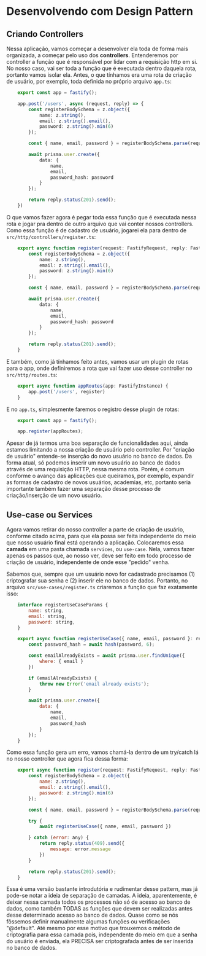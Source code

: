 # Desenvolvendo com Design Pattern

## Criando Controllers
Nessa aplicação, vamos começar a desenvolver ela toda de forma mais organizada, a começar pelo uso dos **controllers**. Entenderemos por controller a função que é responsável por lidar com a requisição http em si. No nosso caso, vai ser toda a função que é executada dentro daquela rota, portanto vamos isolar ela. Antes, o que tínhamos era uma rota de criação de usuário, por exemplo, toda definida no próprio arquivo `app.ts`:

```ts
    export const app = fastify();

    app.post('/users', async (request, reply) => {
        const registerBodySchema = z.object({
            name: z.string(),
            email: z.string().email(),
            password: z.string().min(6)
        });

        const { name, email, password } = registerBodySchema.parse(request.body);

        await prisma.user.create({
            data: {
                name,
                email,
                password_hash: password
            }
        });

        return reply.status(201).send();
    })
```

O que vamos fazer agora é pegar toda essa função que é executada nessa rota e jogar pra dentro de outro arquivo que vai conter nossos controllers. Como essa função é de cadastro de usuário, jogarei ela para dentro de `src/http/controllers/register.ts`:

```ts
    export async function register(request: FastifyRequest, reply: FastifyReply) {
        const registerBodySchema = z.object({
            name: z.string(),
            email: z.string().email(),
            password: z.string().min(6)
        });

        const { name, email, password } = registerBodySchema.parse(request.body);

        await prisma.user.create({
            data: {
                name,
                email,
                password_hash: password
            }
        });

        return reply.status(201).send();
    }
```

E também, como já tínhamos feito antes, vamos usar um plugin de rotas para o app, onde definiremos a rota que vai fazer uso desse controller no `src/http/routes.ts`:

```ts
    export async function appRoutes(app: FastifyInstance) {
        app.post('/users', register)
    }
```

E no `app.ts`, simplesmente faremos o registro desse plugin de rotas:

```ts
    export const app = fastify();

    app.register(appRoutes);
```

Apesar de já termos uma boa separação de funcionalidades aqui, ainda estamos limitando a nossa criação de usuário pelo controller. Por "criação de usuário" entende-se inserção do novo usuário no banco de dados. Da forma atual, só podemos inserir um novo usuário ao banco de dados através de uma requisição HTTP, nessa mesma rota. Porém, é comum conforme o avanço das aplicações que queiramos, por exemplo, expandir as formas de cadastro de novos usuários, academias, etc, portanto seria importante também fazer uma separação desse processo de criação/inserção de um novo usuário.

## Use-case ou Services
Agora vamos retirar do nosso controller a parte de criação de usuário, conforme citado acima, para que ela possa ser feita independente do meio que nosso usuário final está operando a aplicação. Colocaremos essa **camada** em uma pasta chamada `services`, ou `use-case`. Nela, vamos fazer apenas os passos que, ao nosso ver, deve ser feito em todo processo de criação de usuário, independente de onde esse "pedido" venha. 

Sabemos que, sempre que um usuário novo for cadastrado precisamos (1) criptografar sua senha e (2) inserir ele no banco de dados. Portanto, no arquivo `src/use-cases/register.ts` criaremos a função que faz exatamente isso:

```js
    interface registerUseCaseParams {
        name: string,
        email: string,
        password: string,
    }

    export async function registerUseCase({ name, email, password }: registerUseCaseParams) {
        const password_hash = await hash(password, 6);

        const emailAlreadyExists = await prisma.user.findUnique({
            where: { email }
        })

        if (emailAlreadyExists) {
            throw new Error('email already exists');
        }

        await prisma.user.create({
            data: {
                name,
                email,
                password_hash
            }
        });
    }
```

Como essa função gera um erro, vamos chamá-la dentro de um try/catch lá no nosso controller que agora fica dessa forma:
```js
    export async function register(request: FastifyRequest, reply: FastifyReply) {
        const registerBodySchema = z.object({
            name: z.string(),
            email: z.string().email(),
            password: z.string().min(6)
        });

        const { name, email, password } = registerBodySchema.parse(request.body);

        try {
            await registerUseCase({ name, email, password })

        } catch (error: any) {
            return reply.status(409).send({
                message: error.message
            })
        }

        return reply.status(201).send();
    }
```

Essa é uma versão bastante introdutória e rudimentar desse pattern, mas já pode-se notar a ideia de separação de camadas. A ideia, aparentemente, é deixar nessa camada todos os processos não só de acesso ao banco de dados, como também TODAS as funções que devem ser realizadas antes desse determinado acesso ao banco de dados. Quase como se nós fôssemos definir manualmente algumas funções ou verificações "@default". Até mesmo por esse motivo que trouxemos o método de criptografia para essa camada pois, independente do meio em que a senha do usuário é enviada, ela PRECISA ser criptografada antes de ser inserida no banco de dados.